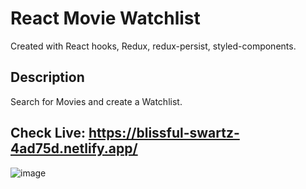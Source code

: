 # React Movie Watchlist

Created with React hooks, Redux, redux-persist, styled-components.

## Description
Search for Movies and create a Watchlist.


## Check Live: https://blissful-swartz-4ad75d.netlify.app/

![image](https://user-images.githubusercontent.com/61046794/126298981-09580513-ed15-4ed2-b26f-fbdfceec328a.png)
